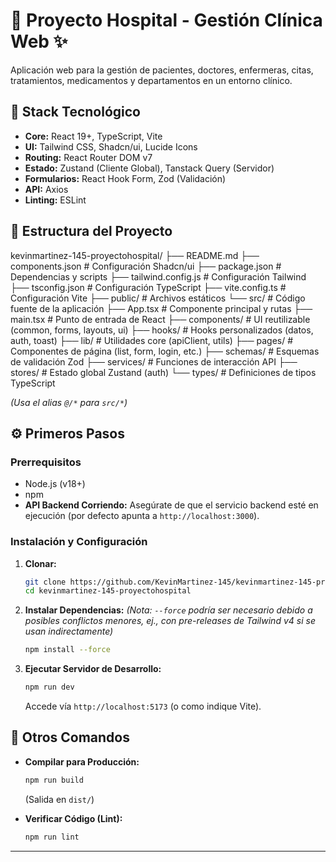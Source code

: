 # 🏥 Proyecto Hospital - Gestión Clínica Web ✨

Aplicación web para la gestión de pacientes, doctores, enfermeras, citas, tratamientos, medicamentos y departamentos en un entorno clínico.

## 🔧 Stack Tecnológico

*   **Core:** React 19+, TypeScript, Vite
*   **UI:** Tailwind CSS, Shadcn/ui, Lucide Icons
*   **Routing:** React Router DOM v7
*   **Estado:** Zustand (Cliente Global), Tanstack Query (Servidor)
*   **Formularios:** React Hook Form, Zod (Validación)
*   **API:** Axios
*   **Linting:** ESLint

## 📁 Estructura del Proyecto

kevinmartinez-145-proyectohospital/
├── README.md
├── components.json # Configuración Shadcn/ui
├── package.json # Dependencias y scripts
├── tailwind.config.js # Configuración Tailwind
├── tsconfig.json # Configuración TypeScript
├── vite.config.ts # Configuración Vite
├── public/ # Archivos estáticos
└── src/ # Código fuente de la aplicación
├── App.tsx # Componente principal y rutas
├── main.tsx # Punto de entrada de React
├── components/ # UI reutilizable (common, forms, layouts, ui)
├── hooks/ # Hooks personalizados (datos, auth, toast)
├── lib/ # Utilidades core (apiClient, utils)
├── pages/ # Componentes de página (list, form, login, etc.)
├── schemas/ # Esquemas de validación Zod
├── services/ # Funciones de interacción API
├── stores/ # Estado global Zustand (auth)
└── types/ # Definiciones de tipos TypeScript


*(Usa el alias `@/*` para `src/*`)*

## ⚙️ Primeros Pasos

### Prerrequisitos

*   Node.js (v18+)
*   npm
*   **API Backend Corriendo:** Asegúrate de que el servicio backend esté en ejecución (por defecto apunta a `http://localhost:3000`).

### Instalación y Configuración

1.  **Clonar:**
    ```bash
    git clone https://github.com/KevinMartinez-145/kevinmartinez-145-proyectohospital.git
    cd kevinmartinez-145-proyectohospital
    ```

2.  **Instalar Dependencias:**
    *(Nota: `--force` podría ser necesario debido a posibles conflictos menores, ej., con pre-releases de Tailwind v4 si se usan indirectamente)*
    ```bash
    npm install --force
    ```

3.  **Ejecutar Servidor de Desarrollo:**
    ```bash
    npm run dev
    ```
    Accede vía `http://localhost:5173` (o como indique Vite).

## 🚀 Otros Comandos

*   **Compilar para Producción:**
    ```bash
    npm run build
    ```
    (Salida en `dist/`)

*   **Verificar Código (Lint):**
    ```bash
    npm run lint
    ```

---